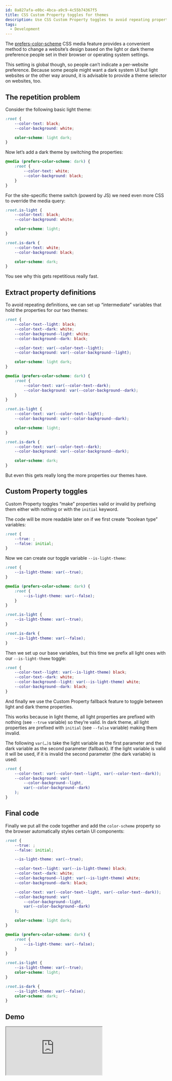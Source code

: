 ```yaml
---
id: 8a827afa-e0bc-4bca-a9c9-4c55b74367f5
title: CSS Custom Property toggles for themes
description: Use CSS Custom Property toggles to avoid repeating property definitions for light and dark themes.
tags:
  - Development
---
```


The [prefers-color-scheme](https://developer.mozilla.org/en-US/docs/Web/CSS/@media/prefers-color-scheme) CSS media feature provides a convenient method to change a website’s design based on the light or dark theme preference people set in their browser or operating system settings.

This setting is global though, so people can’t indicate a per-website preference. Because some people might want a dark system UI but light websites or the other way around, it is advisable to provide a theme selector on websites, too.

## The repetition problem

Consider the following basic light theme:

```css
:root {
	--color-text: black;
	--color-background: white;

	color-scheme: light dark;
}
```

Now let’s add a dark theme by switching the properties:

```css
@media (prefers-color-scheme: dark) {
	:root {
		--color-text: white;
		--color-background: black;
	}
}
```

For the site-specific theme switch (powerd by JS) we need even more CSS to override the media query:

```css
:root.is-light {
	--color-text: black;
	--color-background: white;

	color-scheme: light;
}

:root.is-dark {
	--color-text: white;
	--color-background: black;

	color-scheme: dark;
}
```

You see why this gets repetitious really fast.

## Extract property definitions

To avoid repeating definitions, we can set up “intermediate” variables that hold the properties for our two themes:

```css
:root {
	--color-text--light: black;
	--color-text--dark: white;
	--color-background--light: white;
	--color-background--dark: black;

	--color-text: var(--color-text--light);
	--color-background: var(--color-background--light);

	color-scheme: light dark;
}

@media (prefers-color-scheme: dark) {
	:root {
		--color-text: var(--color-text--dark);
		--color-background: var(--color-background--dark);
	}
}

:root.is-light {
	--color-text: var(--color-text--light);
	--color-background: var(--color-background--dark);

	color-scheme: light;
}

:root.is-dark {
	--color-text: var(--color-text--dark);
	--color-background: var(--color-background--dark);

	color-scheme: dark;
}
```

But even this gets really long the more properties our themes have.

## Custom Property toggles

Custom Property toggles “make” properties valid or invalid by prefixing them either with nothing or with the `initial` keyword.

The code will be more readable later on if we first create “boolean type” variables:

```css
:root {
	--true: ;
	--false: initial;
}
```

Now we can create our toggle variable `--is-light-theme`:

```css
:root {
	--is-light-theme: var(--true);
}

@media (prefers-color-scheme: dark) {
	:root {
		--is-light-theme: var(--false);
	}
}

:root.is-light {
	--is-light-theme: var(--true);
}

:root.is-dark {
	--is-light-theme: var(--false);
}
```

Then we set up our base variables, but this time we prefix all light ones with our `--is-light-theme` toggle:

```css
:root {
	--color-text--light: var(--is-light-theme) black;
	--color-text--dark: white;
	--color-background--light: var(--is-light-theme) white;
	--color-background--dark: black;
}
```

And finally we use the Custom Property fallback feature to toggle between light and dark theme properties.

This works because in light theme, all light properties are prefixed with nothing (see `--true` variable) so they’re valid. In dark theme, all light properties are prefixed with `initial` (see `--false` variable) making them invalid.

The following `var(…)`s take the light variable as the first parameter and the dark variable as the second parameter (fallback). If the light variable is valid it will be used, if it is invalid the second parameter (the dark variable) is used:

```css
:root {
	--color-text: var(--color-text--light, var(--color-text--dark));
	--color-background: var(
		--color-background--light,
		var(--color-background--dark)
	);
}
```

## Final code

Finally we put all the code together and add the `color-scheme` property so the browser automatically styles certain UI components:

```css
:root {
	--true: ;
	--false: initial;

	--is-light-theme: var(--true);

	--color-text--light: var(--is-light-theme) black;
	--color-text--dark: white;
	--color-background--light: var(--is-light-theme) white;
	--color-background--dark: black;

	--color-text: var(--color-text--light, var(--color-text--dark));
	--color-background: var(
		--color-background--light,
		var(--color-background--dark)
	);

	color-scheme: light dark;
}

@media (prefers-color-scheme: dark) {
	:root {
		--is-light-theme: var(--false);
	}
}

:root.is-light {
	--is-light-theme: var(--true);
	color-scheme: light;
}

:root.is-dark {
	--is-light-theme: var(--false);
	color-scheme: dark;
}
```

## Demo

<iframe src="https://codepen.io/mvsde/embed/gOjMaWz?default-tab=result" loading="lazy" style="aspect-ratio: 16 / 10" title="Demo for CSS Custom Property toggles for themes"></iframe>
